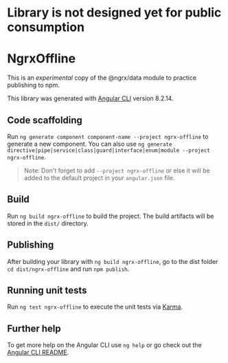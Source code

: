 # Library is not designed yet for public consumption

# NgrxOffline


This is an _experimental_ copy of the @ngrx/data module to practice publishing to npm.

This library was generated with [Angular CLI](https://github.com/angular/angular-cli) version 8.2.14.

## Code scaffolding

Run `ng generate component component-name --project ngrx-offline` to generate a new component. You can also use `ng generate directive|pipe|service|class|guard|interface|enum|module --project ngrx-offline`.
> Note: Don't forget to add `--project ngrx-offline` or else it will be added to the default project in your `angular.json` file. 

## Build

Run `ng build ngrx-offline` to build the project. The build artifacts will be stored in the `dist/` directory.

## Publishing

After building your library with `ng build ngrx-offline`, go to the dist folder `cd dist/ngrx-offline` and run `npm publish`.

## Running unit tests

Run `ng test ngrx-offline` to execute the unit tests via [Karma](https://karma-runner.github.io).

## Further help

To get more help on the Angular CLI use `ng help` or go check out the [Angular CLI README](https://github.com/angular/angular-cli/blob/master/README.md).
